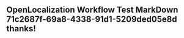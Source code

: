 <properties
ms.topic="hero-topic"
ms.test1="hero-topic"
ms.test2="test"/>

## OpenLocalization Workflow Test MarkDown 71c2687f-69a8-4338-91d1-5209ded05e8d thanks!
